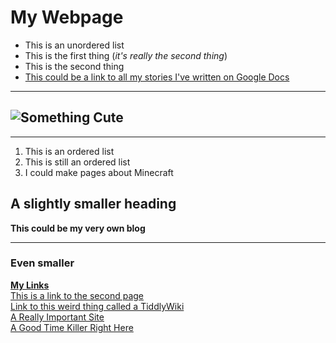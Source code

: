 # My Webpage

-  This is an unordered list
-  This is the first thing (_it's really the second thing_)
-  This is the second thing
-  <ins>This could be a link to all my stories I've written on Google Docs</ins>

---

## ![Something Cute](https://cdn.vanderbilt.edu/vu-news/files/20190808112649/GettyImages-1084222130.jpg)

---

1. This is an ordered list
2. This is still an ordered list
3. I could make pages about Minecraft

## A slightly smaller heading

**This could be my very own blog**

---

### Even smaller

<ins>**My Links**</ins>  
[This is a link to the second page](mySecondPage.md)  
[Link to this weird thing called a TiddlyWiki](tiddlywiki.html)  
[A Really Important Site](https://www.youtube.com/watch?v=dQw4w9WgXcQ)  
[A Good Time Killer Right Here](https://www.youtube.com/watch?v=1JArN6rag8s)
